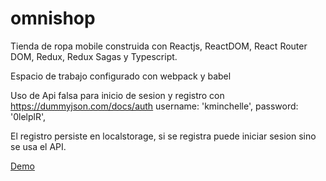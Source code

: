 # omnishop
Tienda de ropa mobile construida con Reactjs, ReactDOM, React Router DOM, Redux, Redux Sagas y Typescript.

Espacio de trabajo configurado con webpack y babel

Uso de Api falsa para inicio de sesion y registro con https://dummyjson.com/docs/auth
  username: 'kminchelle',
  password: '0lelplR',

El registro persiste en localstorage, si se registra puede iniciar sesion sino se usa el API.

[Demo](https://alejandrorvilla.github.io/omnishop/)
